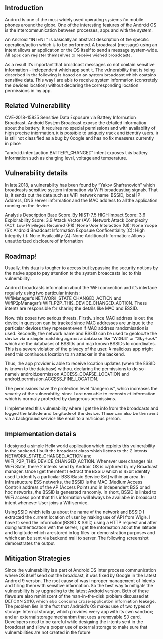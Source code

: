 ## Introduction
Android is one of the most widely used operating systems for mobile phones around the globe. One of the interesting features of the Android OS is the intercommunication between processes, apps and with the system.

An Android “INTENT” is basically an abstract description of the specific operation/action which is to be performed. A broadcast (message) using an intent allows an application or the OS itself to send a message system-wide. All apps can register themselves to receive wished broadcasts.

As a result it’s important that broadcast messages do not contain sensitive information - independent which app sent it.
The vulnerability that is being described in the following is based on an system broadcast which contains sensitive data. 
This way I are able to receive system information (concretely the devices location) without declaring the corresponding location permissions in my app.

## Related Vulnerability

CVE-2018-15835 Sensitive Data Exposure via Battery Information Broadcast.
Android System Broadcast expose the detailed information about the battery. It requires no special permissions and with availability of high precise information, it is possible to uniquely track and identify users. It is still not classified as a bug by Google and has no fix measures currently in place

“android.intent.action.BATTERY_CHANGED” intent exposes this battery information such as charging level, voltage and temperature.

## Vulnerability details 

In late 2018, a vulnerability has been found by “Yakov Shafranovich”  which broadcasts sensitive system information via WiFi broadcasting signals. That is, it sends out the data such as WiFi network name, BSSID, local IP Address, DNS server information and the MAC address to all the application running on the device.

Analysis Description
Base Score. By NIST: 7.5 HIGH 
Impact Score: 3.6 
Exploitability Score: 3.9
Attack Vector (AV): Network 
Attack Complexity (AC): Low 
Privileges Required (PR): None 
User Interaction (UI): None 
Scope (S): Android Broadcast Information Exposure
Confidentiality (C): High 
Integrity (I): None 
Availability (A): None
Additional Information: Allows unauthorized disclosure of information

## Roadmap!
Usually, this data is tougher to access but bypassing the security notions by the native apps to pay attention to the system broadcasts led to this vulnerability. 

Android broadcasts information about the WiFi connection and it’s interface regularly using two particular intents: WifiManager’s NETWORK_STATE_CHANGED_ACTION and WifiP2pManager’s WIFI_P2P_THIS_DEVICE_CHANGED_ACTION. These intents are responsible for sharing the details like MAC and BSSID.

Now, this poses two serious threats. Firstly, since MAC address is out, the device in question can be tracked since MAC addresses are unique to the particular devices they represent even if MAC address randomisation is used. Secondly, the network name and BSSID can be used to geolocate the device via a simple matching against a database like “WiGLE” or “SkyHook” which are the databases of BSSIDs and map known BSSIDs to coordinates. This is a severe violation of the privacy of the user. A malicious app might send this continuous location to an attacker in the backend.

Thus, the app provider is able to receive location updates (when the BSSID is known to the database) without declaring the permissions to do so - namely android.permission.ACCESS_COARSE_LOCATION and android.permission.ACCESS_FINE_LOCATION.

The permissions have the protection level “dangerous”, which increases the severity of the vulnerability, since I are now able to reconstruct information which is normally protected by dangerous permissions.

I implemented this vulnerability where I get the info from the broadcasts and logged the latitude and longitude of the device. These can also be then sent via a background service like email to a malicious person.

## Implementation details

I designed a simple Hello world application which exploits this vulnerability in the backend.  I built the broadcast class which listens to the 2 intents NETWORK_STATE_CHANGED_ACTION and WIFI_P2P_THIS_DEVICE_CHANGED_ACTION. Whenever user changes his WiFi State, these 2 intents send by Android OS is captured by my Broadcast manager.  Once I get the intent I extract the BSSID which is 48bit identity used to identify a particular BSS (Basic Service Set) within an area. In Infrastructure BSS networks, the BSSID is the MAC (Medium Access Control) address of the AP (Access Point) and in Independent BSS or ad hoc networks, the BSSID is generated randomly. In short, BSSID is linked to WiFi access point that this information will always be available in broadcast intent whenever User joins a Wifi service.

Using SSID which tells us about the name of the network and BSSID I extracted the current location of user by making use of API from Wigle. I have to send the information(BSSID & SSID) using a HTTP request and after doing authentication with the server, I get the information about the latitude and longitude which are stored in log files for demonstration purposes and which can be sent via backend mail to server. The following screenshot demonstrates the output.

## Mitigation Strategies
Since the vulnerability is a part of Android OS inter process communication where OS itself send out the broadcast, it was fixed by Google in the Latest Android 9 version. The root cause of was improper management of Intents and filling them with sensitive information. So the best way to mitigate the vulnerability is by upgrading to the latest Android version.
Both of these flaws are also reminiscent of the man-in-the-disk problem discussed at DEFCON 2018, which also concerns cross-application information leakage. The problem lies in the fact that Android’s OS makes use of two types of storage: Internal storage, which provides every app with its own sandbox; and an external storage mechanism that uses a removable SD card. Developers need to be careful while designing the intents sent in the broadcast and allow a proper use of external storage to make sure that vulnerabilities  are not created in the future.
